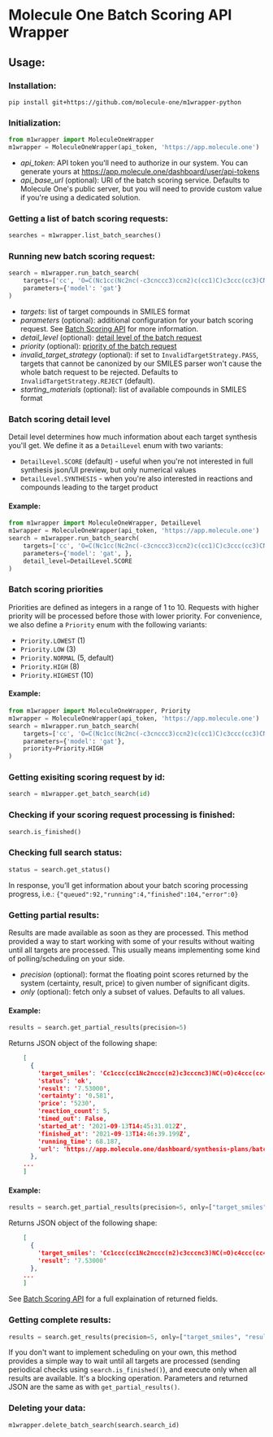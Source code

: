 # Molecule One Batch Scoring API Wrapper

## Usage:

### Installation:

```
pip install git+https://github.com/molecule-one/m1wrapper-python
```
### Initialization:
```py
from m1wrapper import MoleculeOneWrapper
m1wrapper = MoleculeOneWrapper(api_token, 'https://app.molecule.one')
```
- *api_token*: API token you'll need to authorize in our system. You can
  generate yours at https://app.molecule.one/dashboard/user/api-tokens
- *api_base_url* (optional): URI of the batch scoring service. Defaults to Molecule One's public
  server, but you will need to provide custom value if you're using a dedicated solution.

### Getting a list of batch scoring requests:
```py
searches = m1wrapper.list_batch_searches()
```

### Running new batch scoring request:
```py
search = m1wrapper.run_batch_search(
    targets=['cc', 'O=C(Nc1cc(Nc2nc(-c3cnccc3)ccn2)c(cc1)C)c3ccc(cc3)CN3CCN(CC3)C'],
    parameters={'model': 'gat'}
)
```
- *targets*: list of target compounds in SMILES format
- *parameters* (optional): additional configuration for your batch
  scoring request. See [Batch Scoring API](https://github.com/molecule-one/api/blob/master/batch-scoring.md) for more information.
- *detail_level* (optional): [detail level of the batch request](#batch-scoring-detail-level)
- *priority* (optional): [priority of the batch request](#batch-scoring-priorities)
- *invalid_target_strategy* (optional): if set to `InvalidTargetStrategy.PASS`, targets that cannot be canonized by our SMILES parser won't cause the whole batch request to be rejected. Defaults to `InvalidTargetStrategy.REJECT` (default).
- *starting_materials* (optional): list of available compounds in SMILES format

### Batch scoring detail level
Detail level determines how much information about each target synthesis you'll get. We define it as a `DetailLevel` enum with two variants:
- `DetailLevel.SCORE` (default) - useful when you're not interested in full synthesis json/UI preview, but only numerical values
- `DetailLevel.SYNTHESIS` - when you're also interested in reactions and compounds leading to the target product
#### Example:
```py
from m1wrapper import MoleculeOneWrapper, DetailLevel
m1wrapper = MoleculeOneWrapper(api_token, 'https://app.molecule.one')
search = m1wrapper.run_batch_search(
    targets=['cc', 'O=C(Nc1cc(Nc2nc(-c3cnccc3)ccn2)c(cc1)C)c3ccc(cc3)CN3CCN(CC3)C'],
    parameters={'model': 'gat', },
    detail_level=DetailLevel.SCORE
)
```

### Batch scoring priorities
Priorities are defined as integers in a range of 1 to 10. Requests with higher priority will be processed before those with lower priority.
For convenience, we also define a `Priority` enum with the following variants:
- `Priority.LOWEST` (1)
- `Priority.LOW` (3)
- `Priority.NORMAL` (5, default)
- `Priority.HIGH` (8)
- `Priority.HIGHEST` (10)

#### Example:
```py
from m1wrapper import MoleculeOneWrapper, Priority
m1wrapper = MoleculeOneWrapper(api_token, 'https://app.molecule.one')
search = m1wrapper.run_batch_search(
    targets=['cc', 'O=C(Nc1cc(Nc2nc(-c3cnccc3)ccn2)c(cc1)C)c3ccc(cc3)CN3CCN(CC3)C'],
    parameters={'model': 'gat'},
    priority=Priority.HIGH
)
```

### Getting exisiting scoring request by id:
```py
search = m1wrapper.get_batch_search(id)
```

### Checking if your scoring request processing is finished:
```py
search.is_finished()
```

### Checking full search status:
```py
status = search.get_status()
```
In response, you’ll get information about your batch scoring processing progress, i.e.:
`{"queued":92,"running":4,"finished":104,"error":0}`

### Getting partial results:
Results are made available as soon as they are processed. This method
provided a way to start working with some of your results without waiting until all targets are processed.
This usually means implementing some kind of polling/scheduling on your side.

- *precision* (optional): format the floating point scores returned by the system (certainty, result, price) to given number of significant digits.
- *only* (optional): fetch only a subset of values. Defaults to
  all values.
#### Example:
```py
results = search.get_partial_results(precision=5)
```

Returns JSON object of the following shape:
```json
    [
      {
        'target_smiles': 'Cc1ccc(cc1Nc2nccc(n2)c3cccnc3)NC(=O)c4ccc(cc4)CN5CCN(CC5)C',
        'status': 'ok',
        'result': '7.53000',
        'certainty': '0.581',
        'price': '5230',
        'reaction_count': 5,
        'timed_out': False,
        'started_at': '2021-09-13T14:45:31.012Z',
        'finished_at': '2021-09-13T14:46:39.199Z',
        'running_time': 68.187,
        'url': 'https://app.molecule.one/dashboard/synthesis-plans/batch/b787bf5f-6716-443c-bef1-8f00a37da246/result/0e3c6e13-fce1-46ba-9891-8fe66e0e2122'
      },
    ...
    ]
```


#### Example:
```py
results = search.get_partial_results(precision=5, only=["target_smiles", "result"])
```

Returns JSON object of the following shape:
```json
    [
      {
        'target_smiles': 'Cc1ccc(cc1Nc2nccc(n2)c3cccnc3)NC(=O)c4ccc(cc4)CN5CCN(CC5)C',
        'result': '7.53000'
      },
    ...
    ]
```

See [Batch Scoring API](https://github.com/molecule-one/api/blob/master/batch-scoring.md) for a full explaination of returned fields.

### Getting complete results:
```py
results = search.get_results(precision=5, only=["target_smiles", "result"])
```
If you don't want to implement scheduling on your own, this method
provides a simple way to wait until all targets are processed (sending periodical checks using
`search.is_finished()`), and execute only when all results are available. It's a
blocking operation.
Parameters and returned JSON are the same as with `get_partial_results()`.

### Deleting your data:
```py
m1wrapper.delete_batch_search(search.search_id)
```
